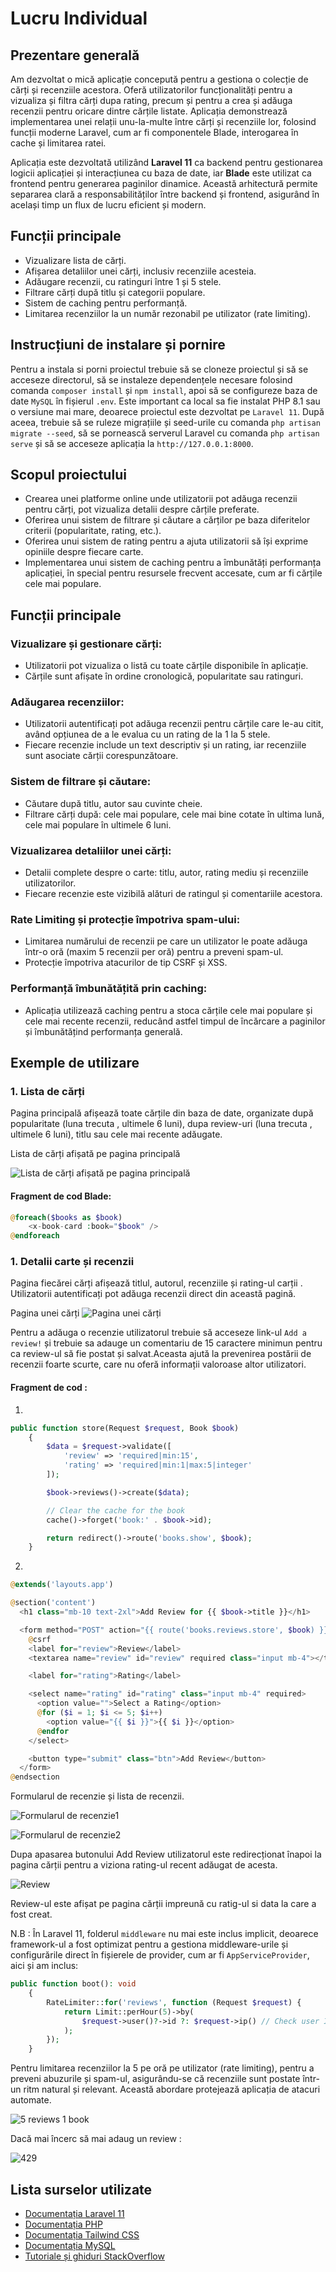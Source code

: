 # **Lucru Individual**

## **Prezentare generală**

Am dezvoltat o mică aplicație concepută pentru a gestiona o colecție de cărți și recenziile acestora. Oferă utilizatorilor funcționalități pentru a vizualiza și filtra cărți dupa rating, precum și pentru a crea și adăuga recenzii pentru oricare dintre cărțile listate. Aplicația demonstrează implementarea unei relații unu-la-multe între cărți și recenziile lor, folosind funcții moderne Laravel, cum ar fi componentele Blade, interogarea în cache și limitarea ratei.

Aplicația este dezvoltată utilizând **Laravel 11** ca backend pentru gestionarea logicii aplicației și interacțiunea cu baza de date, iar **Blade** este utilizat ca frontend pentru generarea paginilor dinamice. Această arhitectură permite separarea clară a responsabilităților între backend și frontend, asigurând în același timp un flux de lucru eficient și modern.

## **Funcții principale**

-   Vizualizare lista de cărți.
-   Afișarea detaliilor unei cărți, inclusiv recenziile acesteia.
-   Adăugare recenzii, cu ratinguri între 1 și 5 stele.
-   Filtrare cărți după titlu și categorii populare.
-   Sistem de caching pentru performanță.
-   Limitarea recenziilor la un număr rezonabil pe utilizator (rate limiting).

## **Instrucțiuni de instalare și pornire**

Pentru a instala si porni proiectul trebuie să se cloneze proiectul și să se acceseze directorul, să se instaleze dependențele necesare folosind comanda `composer install` și `npm install`, apoi să se configureze baza de date `MySQL` în fișierul `.env`. Este important ca local sa fie instalat PHP 8.1 sau o versiune mai mare, deoarece proiectul este dezvoltat pe `Laravel 11`. După aceea, trebuie să se ruleze migrațiile și seed-urile cu comanda `php artisan migrate --seed`, să se pornească serverul Laravel cu comanda `php artisan serve` și să se acceseze aplicația la `http://127.0.0.1:8000`.

## **Scopul proiectului**

-   Crearea unei platforme online unde utilizatorii pot adăuga recenzii pentru cărți, pot vizualiza detalii despre cărțile preferate.
-   Oferirea unui sistem de filtrare și căutare a cărților pe baza diferitelor criterii (popularitate, rating, etc.).
-   Oferirea unui sistem de rating pentru a ajuta utilizatorii să își exprime opiniile despre fiecare carte.
-   Implementarea unui sistem de caching pentru a îmbunătăți performanța aplicației, în special pentru resursele frecvent accesate, cum ar fi cărțile cele mai populare.

## **Funcții principale**

### Vizualizare și gestionare cărți:

-   Utilizatorii pot vizualiza o listă cu toate cărțile disponibile în aplicație.
-   Cărțile sunt afișate în ordine cronologică, popularitate sau ratinguri.

### Adăugarea recenziilor:

-   Utilizatorii autentificați pot adăuga recenzii pentru cărțile care le-au citit, având opțiunea de a le evalua cu un rating de la 1 la 5 stele.
-   Fiecare recenzie include un text descriptiv și un rating, iar recenziile sunt asociate cărții corespunzătoare.

### Sistem de filtrare și căutare:

-   Căutare după titlu, autor sau cuvinte cheie.
-   Filtrare cărți după: cele mai populare, cele mai bine cotate în ultima lună, cele mai populare în ultimele 6 luni.

### Vizualizarea detaliilor unei cărți:

-   Detalii complete despre o carte: titlu, autor, rating mediu și recenziile utilizatorilor.
-   Fiecare recenzie este vizibilă alături de ratingul și comentariile acestora.

### Rate Limiting și protecție împotriva spam-ului:

-   Limitarea numărului de recenzii pe care un utilizator le poate adăuga într-o oră (maxim 5 recenzii per oră) pentru a preveni spam-ul.
-   Protecție împotriva atacurilor de tip CSRF și XSS.

### Performanță îmbunătățită prin caching:

-   Aplicația utilizează caching pentru a stoca cărțile cele mai populare și cele mai recente recenzii, reducând astfel timpul de încărcare a paginilor și îmbunătățind performanța generală.

## **Exemple de utilizare**

### 1. Lista de cărți

Pagina principală afișează toate cărțile din baza de date, organizate după popularitate (luna trecuta , ultimele 6 luni), dupa review-uri (luna trecuta , ultimele 6 luni), titlu sau cele mai recente adăugate.

Lista de cărți afișată pe pagina principală

![Lista de cărți afișată pe pagina principală](image.png)

#### Fragment de cod Blade:

```php
@foreach($books as $book)
    <x-book-card :book="$book" />
@endforeach
```

### 1. Detalii carte și recenzii

Pagina fiecărei cărți afișează titlul, autorul, recenziile și rating-ul carții . Utilizatorii autentificați pot adăuga recenzii direct din această pagină.

Pagina unei cărți
![Pagina unei cărți](image-1.png)

Pentru a adăuga o recenzie utilizatorul trebuie să acceseze link-ul `Add a review!` și trebuie sa adauge un comentariu de 15 caractere minimun pentru ca review-ul să fie postat și salvat.Aceasta ajută la prevenirea postării de recenzii foarte scurte, care nu oferă informații valoroase altor utilizatori.

#### Fragment de cod :

1.

```php
public function store(Request $request, Book $book)
    {
        $data = $request->validate([
            'review' => 'required|min:15',
            'rating' => 'required|min:1|max:5|integer'
        ]);

        $book->reviews()->create($data);

        // Clear the cache for the book
        cache()->forget('book:' . $book->id);

        return redirect()->route('books.show', $book);
    }
```

2.

```php
@extends('layouts.app')

@section('content')
  <h1 class="mb-10 text-2xl">Add Review for {{ $book->title }}</h1>

  <form method="POST" action="{{ route('books.reviews.store', $book) }}">
    @csrf
    <label for="review">Review</label>
    <textarea name="review" id="review" required class="input mb-4"></textarea>

    <label for="rating">Rating</label>

    <select name="rating" id="rating" class="input mb-4" required>
      <option value="">Select a Rating</option>
      @for ($i = 1; $i <= 5; $i++)
        <option value="{{ $i }}">{{ $i }}</option>
      @endfor
    </select>

    <button type="submit" class="btn">Add Review</button>
  </form>
@endsection
```

Formularul de recenzie și lista de recenzii.

![Formularul de recenzie1](image-2.png)

![Formularul de recenzie2](image-3.png)

Dupa apasarea butonului Add Review utilizatorul este redirecționat înapoi la pagina cărții pentru a viziona rating-ul recent adăugat de acesta.

![Review](image-4.png)

Review-ul este afișat pe pagina cărții impreună cu ratig-ul si data la care a fost creat.

N.B : În Laravel 11, folderul `middleware` nu mai este inclus implicit, deoarece framework-ul a fost optimizat pentru a gestiona middleware-urile și configurările direct în fișierele de provider, cum ar fi `AppServiceProvider`, aici și am inclus:

```php
public function boot(): void
    {
        RateLimiter::for('reviews', function (Request $request) {
            return Limit::perHour(5)->by(
                $request->user()?->id ?: $request->ip() // Check user ID or fallback to IP
            );
        });
    }
```

Pentru limitarea recenziilor la 5 pe oră pe utilizator (rate limiting), pentru a preveni abuzurile și spam-ul, asigurându-se că recenziile sunt postate într-un ritm natural și relevant. Această abordare protejează aplicația de atacuri automate.

![5 reviews 1 book](image-5.png)

Dacă mai încerc să mai adaug un review :

![429](image-6.png)

## **Lista surselor utilizate**

-   [Documentația Laravel 11](https://laravel.com/docs)
-   [Documentația PHP](https://www.php.net/docs.php)
-   [Documentația Tailwind CSS](https://tailwindcss.com/docs)
-   [Documentația MySQL](https://dev.mysql.com/doc/)
-   [Tutoriale și ghiduri StackOverflow](https://stackoverflow.com)
